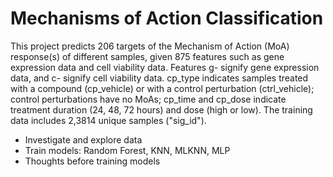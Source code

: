 # Mechanisms of Action Classification

This project predicts 206 targets of the Mechanism of Action (MoA) response(s) of different samples, given 875 features such as gene expression data and cell viability data. Features g- signify gene expression data, and c- signify cell viability data. cp_type indicates samples treated with a compound (cp_vehicle) or with a control perturbation (ctrl_vehicle); control perturbations have no MoAs; cp_time and cp_dose indicate treatment duration (24, 48, 72 hours) and dose (high or low). The training data includes 2,3814 unique samples ("sig_id").

* Investigate and explore data
* Train models: Random Forest, KNN, MLKNN, MLP
* Thoughts before training models

